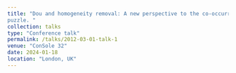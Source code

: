 ```yaml
---
title: "Dou and homogeneity removal: A new perspective to the co-occurrence
puzzle. "
collection: talks
type: "Conference talk"
permalink: /talks/2012-03-01-talk-1
venue: "ConSole 32"
date: 2024-01-18
location: "London, UK"
---
```

